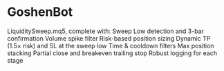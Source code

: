 # GoshenBot
LiquiditySweep.mq5, complete with:  Sweep Low detection and 3-bar confirmation  Volume spike filter  Risk-based position sizing  Dynamic TP (1.5× risk) and SL at the sweep low  Time &amp; cooldown filters  Max position stacking  Partial close and breakeven trailing stop  Robust logging for each stage
